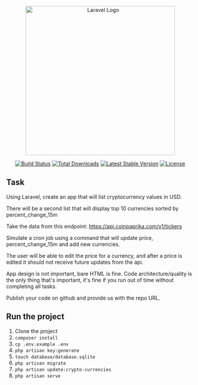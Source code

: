 <p align="center"><a href="https://laravel.com" target="_blank"><img src="https://raw.githubusercontent.com/laravel/art/master/logo-lockup/5%20SVG/2%20CMYK/1%20Full%20Color/laravel-logolockup-cmyk-red.svg" width="400" alt="Laravel Logo"></a></p>

<p align="center">
<a href="https://github.com/laravel/framework/actions"><img src="https://github.com/laravel/framework/workflows/tests/badge.svg" alt="Build Status"></a>
<a href="https://packagist.org/packages/laravel/framework"><img src="https://img.shields.io/packagist/dt/laravel/framework" alt="Total Downloads"></a>
<a href="https://packagist.org/packages/laravel/framework"><img src="https://img.shields.io/packagist/v/laravel/framework" alt="Latest Stable Version"></a>
<a href="https://packagist.org/packages/laravel/framework"><img src="https://img.shields.io/packagist/l/laravel/framework" alt="License"></a>
</p>

## Task

Using Laravel, create an app that will list cryptocurrency values in USD.

There will be a second list that will display top 10 currencies sorted by percent_change_15m

Take the data from this endpoint: https://api.coinpaprika.com/v1/tickers

Simulate a cron job using a command that will update price, percent_change_15m and add new currencies.

The user will be able to edit the price for a currency, and after a price is edited it should not receive future updates from the api.

App design is not important, bare HTML is fine. Code architecture/quality is the only thing that's important, it's fine if you run out of time without completing all tasks.

Publish your code on github and provide us with the repo URL.

## Run the project
1. Clone the project
2. `composer install`
3. `cp .env.example .env`
4. `php artisan key:generate`
5. `touch database/database.sqlite`
6. `php artisan migrate`
7. `php artisan update:crypto-currencies`
8. `php artisan serve`
